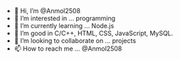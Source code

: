 - 👋 Hi, I’m @Anmol2508
- 👀 I’m interested in ... programming
- 🌱 I’m currently learning ... Node.js
- 🌱 I’m good in C/C++, HTML, CSS, JavaScript, MySQL.
- 💞️ I’m looking to collaborate on ... projects 
- 📫 How to reach me ... @Anmol2508

<!---
Anmol2508/Anmol2508 is a ✨ special ✨ repository because its `README.md` (this file) appears on your GitHub profile.
You can click the Preview link to take a look at your changes.
--->
